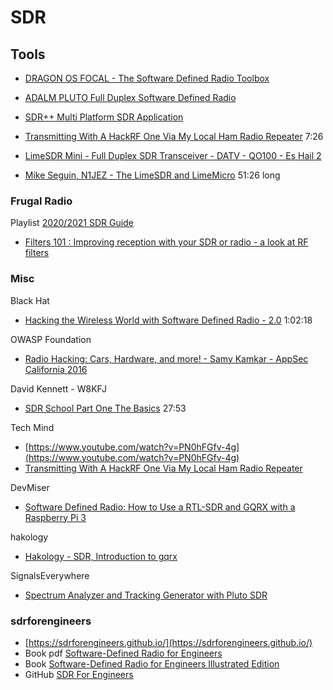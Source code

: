 # SDR

## Tools

* [DRAGON OS FOCAL - The Software Defined Radio Toolbox](https://www.youtube.com/watch?v=lTBtlGGf5KE)
* [ADALM PLUTO Full Duplex Software Defined Radio](https://www.youtube.com/watch?v=nlXiD-A2fA8)

* [SDR++ Multi Platform SDR Application](https://www.youtube.com/watch?v=ECZGMbpf184)
* [Transmitting With A HackRF One Via My Local Ham Radio Repeater](https://www.youtube.com/watch?v=qx_orXHiQk8) 7:26

* [LimeSDR Mini - Full Duplex SDR Transceiver - DATV - QO100 - Es Hail 2](https://www.youtube.com/watch?v=PN0hFGfv-4g)

* [Mike Seguin, N1JEZ - The LimeSDR and LimeMicro](https://www.youtube.com/watch?v=F76BzezuCmw&t=893s) 51:26 long

### Frugal Radio

Playlist [2020/2021 SDR Guide](https://www.youtube.com/watch?v=RWeWALpmtQQ&list=PLe5ZKeM2hRBJ2G_Gvt1JnBxqtjHMMej3q)

* [Filters 101 : Improving reception with your SDR or radio - a look at RF filters](https://www.youtube.com/watch?v=FdMrqwVpYg8)

### Misc

Black Hat

* [Hacking the Wireless World with Software Defined Radio - 2.0](https://www.youtube.com/watch?v=N0p3_ES2dBU&t=394s) 1:02:18

OWASP Foundation

* [Radio Hacking: Cars, Hardware, and more! - Samy Kamkar - AppSec California 2016](https://www.youtube.com/watch?v=1RipwqJG50c)

David Kennett - W8KFJ

* [SDR School Part One The Basics](https://www.youtube.com/watch?v=ncxyycmSeWU&t=207s) 27:53

Tech Mind

* [https://www.youtube.com/watch?v=PN0hFGfv-4g](https://www.youtube.com/watch?v=PN0hFGfv-4g)
* [Transmitting With A HackRF One Via My Local Ham Radio Repeater](https://www.youtube.com/watch?v=qx_orXHiQk8)

DevMiser

* [Software Defined Radio: How to Use a RTL-SDR and GQRX with a Raspberry Pi 3](https://www.youtube.com/watch?v=G7rMiaFmsUY)

hakology

* [Hakology - SDR, Introduction to gqrx](https://www.youtube.com/watch?v=SNPVcYIdbD0&t=494s)

SignalsEverywhere

* [Spectrum Analyzer and Tracking Generator with Pluto SDR](https://www.youtube.com/watch?v=p901fuqrrJo&t=322s)

### sdrforengineers

* [https://sdrforengineers.github.io/](https://sdrforengineers.github.io/)
* Book pdf [Software-Defined Radio for Engineers](https://www.analog.com/en/education/education-library/software-defined-radio-for-engineers.html)
* Book [Software-Defined Radio for Engineers Illustrated Edition](https://www.amazon.com/Software-defined-Radio-Engineers-Travis-Collins/dp/1630814571)
* GitHub [SDR For Engineers](https://github.com/sdrforengineers)
